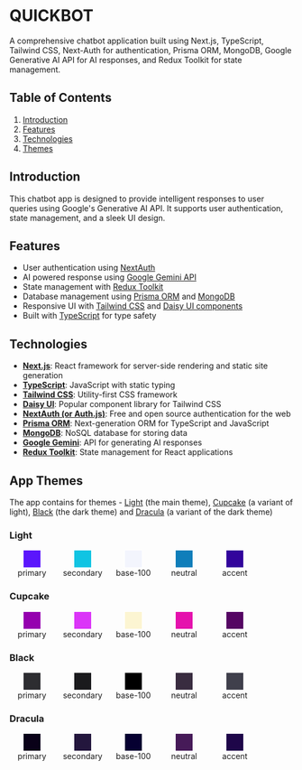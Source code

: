# QUICKBOT

A comprehensive chatbot application built using Next.js, TypeScript, Tailwind CSS, Next-Auth for authentication, Prisma ORM, MongoDB, Google Generative AI API for AI responses, and Redux Toolkit for state management.

## Table of Contents

1. [Introduction](#introduction)
1. [Features](#features)
1. [Technologies](#technologies)
1. [Themes](#app-themes)

## Introduction

This chatbot app is designed to provide intelligent responses to user queries using Google's Generative AI API. It supports user authentication, state management, and a sleek UI design.

## Features

- User authentication using [NextAuth](https://authjs.dev/)
- AI powered response using [Google Gemini API](https://ai.google.dev/gemini-api/docs)
- State management with [Redux Toolkit](https://redux-toolkit.js.org/introduction/getting-started)
- Database management using [Prisma ORM](https://www.prisma.io/) and [MongoDB](https://www.mongodb.com/)
- Responsive UI with [Tailwind CSS](https://tailwindcss.com/) and [Daisy UI components](https://daisyui.com/)
- Built with [TypeScript](https://typescriptlang.org/) for type safety

## Technologies

- [**Next.js**](https://nextjs.org/): React framework for server-side rendering and static site generation
- [**TypeScript**](https://typescriptlang.org/): JavaScript with static typing
- [**Tailwind CSS**](https://tailwindcss.com/): Utility-first CSS framework
- [**Daisy UI**](https://daisyui.com/): Popular component library for Tailwind CSS
- [**NextAuth (or Auth.js)**](https://authjs.dev/): Free and open source authentication for the web
- [**Prisma ORM**](https://www.prisma.io/): Next-generation ORM for TypeScript and JavaScript
- [**MongoDB**](https://www.mongodb.com/): NoSQL database for storing data
- [**Google Gemini**](https://ai.google.dev/gemini-api/docs): API for generating AI responses
- [**Redux Toolkit**](https://redux-toolkit.js.org/introduction/getting-started): State management for React applications

## App Themes

The app contains for themes - [Light](#light) (the main theme), [Cupcake](#cupcake) (a variant of light), [Black](#black) (the dark theme) and [Dracula](#dracula) (a variant of the dark theme)

### Light

<div style="display: flex; gap: 10px">
    <div class="theme-color" style="display: flex; flex-direction: column; justify-content: center; align-items: center; width: 80px" >
        <article style="width: 30px; aspect-ratio: 1; background-color: #5b16fc; border: 1px solid white; cursor: pointer"></article>
        <span>primary</span>
    </div>
    <div class="theme-color" style="display: flex; flex-direction: column; justify-content: center; align-items: center; width: 80px" >
        <article style="width: 30px; aspect-ratio: 1; background-color: #10c4e3; border: 1px solid white; cursor: pointer"></article>
        <span>secondary</span>
    </div>
    <div class="theme-color" style="display: flex; flex-direction: column; justify-content: center; align-items: center; width: 80px" >
        <article style="width: 30px; aspect-ratio: 1; background-color: #f3f5fd; border: 1px solid white; cursor: pointer"></article>
        <span>base-100</span>
    </div>
    <div class="theme-color" style="display: flex; flex-direction: column; justify-content: center; align-items: center; width: 80px" >
        <article style="width: 30px; aspect-ratio: 1; background-color: #0f7eba; border: 1px solid white; cursor: pointer"></article>
        <span>neutral</span>
    </div>
    <div class="theme-color" style="display: flex; flex-direction: column; justify-content: center; align-items: center; width: 80px" >
        <article style="width: 30px; aspect-ratio: 1; background-color: #32049c; border: 1px solid white; cursor: pointer"></article>
        <span>accent</span>
    </div>
</div>

### Cupcake

<div style="display: flex; gap: 10px">
    <div class="theme-color" style="display: flex; flex-direction: column; justify-content: center; align-items: center; width: 80px" >
        <article style="width: 30px; aspect-ratio: 1; background-color: #9500af; border: 1px solid white; cursor: pointer"></article>
        <span>primary</span>
    </div>
    <div class="theme-color" style="display: flex; flex-direction: column; justify-content: center; align-items: center; width: 80px" >
        <article style="width: 30px; aspect-ratio: 1; background-color: #db34f8; border: 1px solid white; cursor: pointer"></article>
        <span>secondary</span>
    </div>
    <div class="theme-color" style="display: flex; flex-direction: column; justify-content: center; align-items: center; width: 80px" >
        <article style="width: 30px; aspect-ratio: 1; background-color: #fcf5d2; border: 1px solid white; cursor: pointer"></article>
        <span>base-100</span>
    </div>
    <div class="theme-color" style="display: flex; flex-direction: column; justify-content: center; align-items: center; width: 80px" >
        <article style="width: 30px; aspect-ratio: 1; background-color: #e511ad; border: 1px solid white; cursor: pointer"></article>
        <span>neutral</span>
    </div>
    <div class="theme-color" style="display: flex; flex-direction: column; justify-content: center; align-items: center; width: 80px" >
        <article style="width: 30px; aspect-ratio: 1; background-color: #550663; border: 1px solid white; cursor: pointer"></article>
        <span>accent</span>
    </div>
</div>

### Black

<div style="display: flex; gap: 10px">
    <div class="theme-color" style="display: flex; flex-direction: column; justify-content: center; align-items: center; width: 80px" >
        <article style="width: 30px; aspect-ratio: 1; background-color: #2d2d31; border: 1px solid white; cursor: pointer"></article>
        <span>primary</span>
    </div>
    <div class="theme-color" style="display: flex; flex-direction: column; justify-content: center; align-items: center; width: 80px" >
        <article style="width: 30px; aspect-ratio: 1; background-color: #1a1a1d; border: 1px solid white; cursor: pointer"></article>
        <span>secondary</span>
    </div>
    <div class="theme-color" style="display: flex; flex-direction: column; justify-content: center; align-items: center; width: 80px" >
        <article style="width: 30px; aspect-ratio: 1; background-color: #000000; border: 1px solid white; cursor: pointer"></article>
        <span>base-100</span>
    </div>
    <div class="theme-color" style="display: flex; flex-direction: column; justify-content: center; align-items: center; width: 80px" >
        <article style="width: 30px; aspect-ratio: 1; background-color: #392c40; border: 1px solid white; cursor: pointer"></article>
        <span>neutral</span>
    </div>
    <div class="theme-color" style="display: flex; flex-direction: column; justify-content: center; align-items: center; width: 80px" >
        <article style="width: 30px; aspect-ratio: 1; background-color: #40404c; border: 1px solid white; cursor: pointer"></article>
        <span>accent</span>
    </div>
</div>

### Dracula

<div style="display: flex; gap: 10px">
    <div class="theme-color" style="display: flex; flex-direction: column; justify-content: center; align-items: center; width: 80px" >
        <article style="width: 30px; aspect-ratio: 1; background-color: #090118; border: 1px solid white; cursor: pointer"></article>
        <span>primary</span>
    </div>
    <div class="theme-color" style="display: flex; flex-direction: column; justify-content: center; align-items: center; width: 80px" >
        <article style="width: 30px; aspect-ratio: 1; background-color: #23163d; border: 1px solid white; cursor: pointer"></article>
        <span>secondary</span>
    </div>
    <div class="theme-color" style="display: flex; flex-direction: column; justify-content: center; align-items: center; width: 80px" >
        <article style="width: 30px; aspect-ratio: 1; background-color: #060031; border: 1px solid white; cursor: pointer"></article>
        <span>base-100</span>
    </div>
    <div class="theme-color" style="display: flex; flex-direction: column; justify-content: center; align-items: center; width: 80px" >
        <article style="width: 30px; aspect-ratio: 1; background-color: #461a58; border: 1px solid white; cursor: pointer"></article>
        <span>neutral</span>
    </div>
    <div class="theme-color" style="display: flex; flex-direction: column; justify-content: center; align-items: center; width: 80px" >
        <article style="width: 30px; aspect-ratio: 1; background-color: #1e0649; border: 1px solid white; cursor: pointer"></article>
        <span>accent</span>
    </div>
</div>
